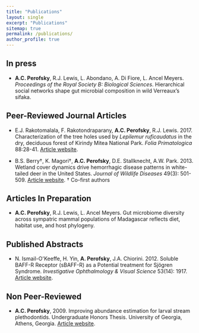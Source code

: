 ```yaml
---
title: "Publications"
layout: single
excerpt: "Publications"
sitemap: true
permalink: /publications/
author_profile: true
---
```

## In press
- **A.C. Perofsky**, R.J. Lewis, L. Abondano, A. Di Fiore, L. Ancel Meyers. _Proceedings of the Royal Society B: Biological Sciences_. Hierarchical social networks shape gut microbial composition in wild Verreaux’s sifaka. 

## Peer-Reviewed Journal Articles
- E.J. Rakotomalala, F. Rakotondraparany, **A.C. Perofsky**, R.J. Lewis. 2017. Characterization of the tree holes used by _Lepilemur ruficaudatus_ in the dry, deciduous forest of Kirindy Mitea National Park. _Folia Primatologica_ 88:28-41. [Article website](http://www.karger.com/Article/Abstract/464406).

- B.S. Berry†, K. Magori†, **A.C. Perofsky**, D.E. Stallknecht, A.W. Park. 2013. Wetland cover dynamics drive hemorrhagic disease patterns in white-tailed deer in the United States. _Journal of Wildlife Diseases_ 49(3): 501-509. [Article website](http://www.jwildlifedis.org/doi/10.7589/2012-11-283). † Co-first authors

## Articles In Preparation 
- **A.C. Perofsky**, R.J. Lewis, L. Ancel Meyers. Gut microbiome diversity across sympatric mammal populations of Madagascar reflects diet, habitat use, and host phylogeny. 

## Published Abstracts
- N. Ismail-O'Keeffe, H. Yin, **A. Perofsky**, J.A. Chiorini. 2012. Soluble BAFF-R Receptor (sBAFF-R) as a Potential treatment for Sjögren Syndrome. _Investigative Ophthalmology & Visual Science_ 53(14): 1917. [Article website](http://iovs.arvojournals.org/article.aspx?articleid=2351891). 

## Non Peer-Reviewed
- **A.C. Perofsky**, 2009. Improving abundance estimation for larval stream plethodontids. Undergraduate Honors Thesis. University of Georgia, Athens, Georgia. [Article website](http://coweeta.uga.edu/publications/10966.pdf).
